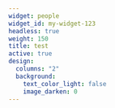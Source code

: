 ```yaml
---
widget: people
widget_id: my-widget-123
headless: true
weight: 150
title: test
active: true
design:
  columns: "2"
  background:
    text_color_light: false
    image_darken: 0
---
```

